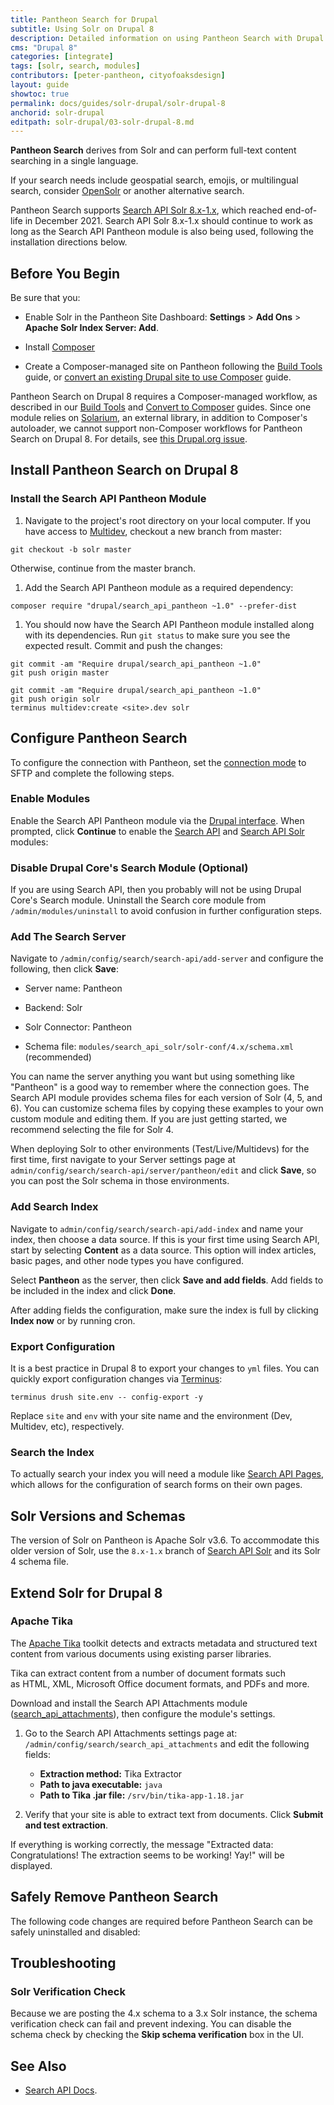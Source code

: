 ```yaml
---
title: Pantheon Search for Drupal
subtitle: Using Solr on Drupal 8
description: Detailed information on using Pantheon Search with Drupal 8.
cms: "Drupal 8"
categories: [integrate]
tags: [solr, search, modules]
contributors: [peter-pantheon, cityofoaksdesign]
layout: guide
showtoc: true
permalink: docs/guides/solr-drupal/solr-drupal-8
anchorid: solr-drupal
editpath: solr-drupal/03-solr-drupal-8.md
---
```


<Alert title="Important Note" type="info">

**Pantheon Search** derives from Solr and can perform full-text content searching in a single language.

<Partial file="solr-version.md" />

If your search needs include geospatial search, emojis, or multilingual search, consider [OpenSolr](/opensolr) or another alternative search.

Pantheon Search supports [Search API Solr 8.x-1.x](https://www.drupal.org/project/search_api_solr), which reached end-of-life in December 2021. Search API Solr 8.x-1.x should continue to work as long as the Search API Pantheon module is also being used, following the installation directions below.

</Alert>

## Before You Begin

Be sure that you:

- Enable Solr in the Pantheon Site Dashboard: **Settings** > **Add Ons** > **Apache Solr Index Server: Add**.

- Install [Composer](https://getcomposer.org/)

- Create a Composer-managed site on Pantheon following the [Build Tools](/guides/build-tools) guide, or [convert an existing Drupal site to use Composer](/guides/composer-convert) guide.

<Alert title="Warning" type="danger">

Pantheon Search on Drupal 8 requires a Composer-managed workflow, as described in our [Build Tools](/guides/build-tools) and [Convert to Composer](/guides/composer-convert) guides. Since one module relies on [Solarium](http://www.solarium-project.org/), an external library, in addition to Composer's autoloader, we cannot support non-Composer workflows for Pantheon Search on Drupal 8. For details, see [this Drupal.org issue](https://www.drupal.org/node/2858750).

</Alert>

## Install Pantheon Search on Drupal 8

### Install the Search API Pantheon Module

1. Navigate to the project's root directory on your local computer. If you have access to [Multidev](/multidev), checkout a new branch from master:

  ```bash{promptUser: user}
  git checkout -b solr master
  ```

  Otherwise, continue from the master branch.

1. Add the Search API Pantheon module as a required dependency:

  ```bash{promptUser: user}
  composer require "drupal/search_api_pantheon ~1.0" --prefer-dist
  ```

1. You should now have the Search API Pantheon module installed along with its dependencies. Run `git status` to make sure you see the expected result. Commit and push the changes:

  <TabList>

  <Tab title="Without Multidev" id="install-nomulti" active={true}>

  ```bash{promptUser: user}
  git commit -am "Require drupal/search_api_pantheon ~1.0"
  git push origin master
  ```

  </Tab>

  <Tab title="With Multidev" id="install-multidev">

  ```bash{promptUser: user}
  git commit -am "Require drupal/search_api_pantheon ~1.0"
  git push origin solr
  terminus multidev:create <site>.dev solr
  ```

  </Tab>

  </TabList>

## Configure Pantheon Search

To configure the connection with Pantheon, set the [connection mode](/sftp/#sftp-mode) to SFTP and complete the following steps.

### Enable Modules

Enable the Search API Pantheon module via the [Drupal interface](https://www.drupal.org/docs/8/extending-drupal-8/installing-contributed-modules-find-import-enable-configure-drupal-8#enable_your_mod). When prompted, click **Continue** to enable the [Search API](https://www.drupal.org/project/search_api) and [Search API Solr](https://www.drupal.org/project/search_api_solr) modules:

### Disable Drupal Core's Search Module (Optional)

If you are using Search API, then you probably will not be using Drupal Core's Search module. Uninstall the Search core module from `/admin/modules/uninstall` to avoid confusion in further configuration steps.

### Add The Search Server

Navigate to  `/admin/config/search/search-api/add-server` and configure the following, then click **Save**:

- Server name: Pantheon

- Backend: Solr

- Solr Connector: Pantheon

- Schema file: `modules/search_api_solr/solr-conf/4.x/schema.xml` (recommended)

You can name the server anything you want but using something like "Pantheon" is a good way to remember where the connection goes. The Search API module provides schema files for each version of Solr (4, 5, and 6). You can customize schema files by copying these examples to your own custom module and editing them. If you are just getting started, we recommend selecting the file for Solr 4.

When deploying Solr to other environments (Test/Live/Multidevs) for the first time, first navigate to your Server settings page at `admin/config/search/search-api/server/pantheon/edit` and click **Save**, so you can post the Solr schema in those environments.

### Add Search Index

Navigate to `admin/config/search/search-api/add-index` and name your index, then choose a data source. If this is your first time using Search API, start by selecting **Content** as a data source. This option will index articles, basic pages, and other node types you have configured.

Select **Pantheon** as the server, then click **Save and add fields**. Add fields to be included in the index and click **Done**.

After adding fields the configuration, make sure the index is full by clicking **Index now** or by running cron.

### Export Configuration

It is a best practice in Drupal 8 to export your changes to `yml` files. You can quickly export configuration changes via [Terminus](/terminus):

```bash{promptUser: user}
terminus drush site.env -- config-export -y
```

Replace `site` and `env` with your site name and the environment (Dev, Multidev, etc), respectively.

### Search the Index

To actually search your index you will need a module like [Search API Pages](https://www.drupal.org/project/search_api_page), which allows for the configuration of search forms on their own pages.

## Solr Versions and Schemas

The version of Solr on Pantheon is Apache Solr v3.6. To accommodate this older version of Solr, use the `8.x-1.x` branch of [Search API Solr](https://www.drupal.org/project/search_api_solr) and its Solr 4 schema file.

<Partial file="solr-commit-changes.md" />

## Extend Solr for Drupal 8

### Apache Tika

The [Apache Tika](https://tika.apache.org/) toolkit detects and extracts metadata and structured text content from various documents using existing parser libraries.

Tika can extract content from a number of document formats such as HTML, XML, Microsoft Office document formats, and PDFs and more.

Download and install the Search API Attachments module ([search_api_attachments](https://www.drupal.org/project/search_api_attachments)), then configure the module's settings.

1. Go to the Search API Attachments settings page at: `/admin/config/search/search_api_attachments` and edit the following fields:

   - **Extraction method:** Tika Extractor
   - **Path to java executable:** `java`
   - **Path to Tika .jar file:** `/srv/bin/tika-app-1.18.jar`

1. Verify that your site is able to extract text from documents. Click **Submit and test extraction**.

If everything is working correctly, the message "Extracted data: Congratulations! The extraction seems to be working! Yay!" will be displayed.

## Safely Remove Pantheon Search

The following code changes are required before Pantheon Search can be safely uninstalled and disabled:

<Partial file="remove-addons/d8-solr.md" />

## Troubleshooting

### Solr Verification Check

Because we are posting the 4.x schema to a 3.x Solr instance, the schema verification check can fail and prevent indexing. You can disable the schema check by checking the **Skip schema verification** box in the UI.

## See Also

- [Search API Docs](https://www.drupal.org/node/1250878).
